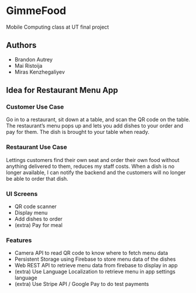 # GimmeFood

Mobile Computing class at UT final project

## Authors

- Brandon Autrey
- Mai Ristoija
- Miras Kenzhegaliyev

## Idea for Restaurant Menu App

### Customer Use Case

Go in to a restaurant, sit down at a table, and scan the QR code on the table. The restaurant’s menu pops up and lets you add dishes to your order and pay for them. The dish is brought to your table when ready.

### Restaurant Use Case

Lettings customers find their own seat and order their own food without anything delivered to them, reduces my staff costs. When a dish is no longer available, I can notify the backend and the customers will no longer be able to order that dish.

### UI Screens

- QR code scanner
- Display menu
- Add dishes to order
- (extra) Pay for meal

### Features

- Camera API to read QR code to know where to fetch menu data
- Persistent Storage using Firebase to store menu data of the dishes
- Web REST API to retrieve menu data from firebase to display in app
- (extra) Use Language Localization to retrieve menu in app settings language
- (extra) Use Stripe API / Google Pay to do test payments
